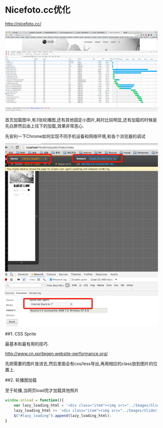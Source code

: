 # Nicefoto.cc优化

<http://nicefoto.cc/>

![首页加载图](QQ20160104-3.png)

首页加载图中,有3张轮播图,还有其他固定小图片,耗时比较明显,还有加载的时候是先白屏然后由上往下的加载,效果非常恶心.

先安利一下Chrome如何实现不同手机设备和网络环境,和各个浏览器的调试

![Chrome模式](QQ20160104-6.png)

##1. CSS Sprite

最基本和最有用的技巧.

<http://www.cn.spritegen.website-performance.org/>

先把需要的图片放进去,然后里面会有css/less导出,再用相应的class放到图片的位置上.

##2. 轮播图加载

至于轮播,当网页load完才加载其他照片

```javascript
window.onload = function(){
    var lazy_loading_html = '<div class="item"><img src="../Images/Slider_Index_2.png"> </div>';
    lazy_loading_html += '<div class="item"><img src="../Images/Slider_Index_3.png"> </div>';
    $("#lazy_loading").append(lazy_loading_html);
}
```